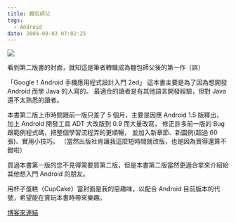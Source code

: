 ```yaml
---
title: 麵包師父
tags:
  - Android
date: 2009-09-03 07:02:25
---
```


[![](http://sites.google.com/site/gasodroid/_/rsrc/1249885258323/Home/androidentry2/droid2.jpeg)](http://sites.google.com/site/gasodroid/_/rsrc/1249885258323/Home/androidentry2/droid2.jpeg)

看到第二版書的封面，就知這是筆者轉職成為麵包師父後的第一作（誤）

「Google！Android 手機應用程式設計入門 2ed」 這本書主要是為了因為想開發 Android 而學 Java 的人寫的。
最適合的讀者是有其他語言開發經驗，但對 Java 還不太熟悉的讀者。

本書第二版上市時間跟前一版只差了 5 個月，主要是因應 Android 1.5 版釋出， 
加上 Android 開發工具 ADT 大改版到 0.9 而大量改寫，
修正許多前一版的 Bug 跟範例程式碼，把整個學習流程弄的更順暢，
並加入新章節、新圖例(超過 60 張)、實用小技巧。
（當然出版社肯讓我這麼短時間就改版，也是因為賣得還算不錯啦）

買過本書第一版的您不見得需要買第二版，但是本書第二版當然更適合拿來介紹給其他想入門 Android 的朋友。

用杯子蛋糕（CupCake）當封面是我的惡趣味，以配合 Android 目前版本的代號，希望能在賞玩本書時帶來樂趣。

[博客來連結](http://www.books.com.tw/exep/assp.php/gasolin/exep/prod/booksfile.php?item=0010442861)